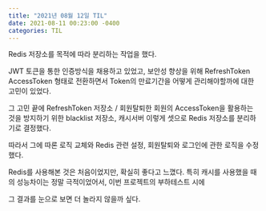 ```yaml
---
title: "2021년 08월 12일 TIL"
date: 2021-08-11 00:23:00 -0400
categories: TIL
---
```


Redis 저장소를 목적에 따라 분리하는 작업을 했다.

JWT 토큰을 통한 인증방식을 채용하고 있었고, 보안성 향상을 위해 RefreshToken AccessToken 형태로 전환하면서 Token의 만료기간을 어떻게 관리해야할까에 대한 고민이 있었다.

그 고민 끝에 RefreshToken 저장소 / 회원탈퇴한 회원의 AccessToken을 활용하는 것을 방지하기 위한 blacklist 저장소, 캐시서버 이렇게 셋으로 Redis 저장소를 분리하기로 결정했다.

따라서 그에 따론 로직 교체와 Redis 관련 설정, 회원탈퇴와 로그인에 관한 로직을 수정했다.

Redis를 사용해본 것은 처음이었지만, 확실히 좋다고 느꼈다. 특히 캐시를 사용했을 때의 성능차이는 정말 극적이었어서, 이번 프로젝트의 부하테스트 시에 

그 결과를 눈으로 보면 더 놀라지 않을까 싶다.


